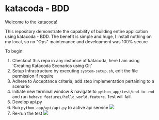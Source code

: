 # katacoda - BDD

Welcome to the katacoda!

This repository demonstrate the capability of building entire application using katacoda - BDD. The benefit is simple and huge, I install nothing on my local, so no "Ops" maintenance and development was 100% secure

To begin: 
1. Checkout this repo in any instance of katacoda, here I am using 'Creating Katacoda Scenarios using Git'
2. Setup Infrastructure by executing `system-setup.sh`, edit the file permission if require
3. Adhere to Acceptance criteria, add step implementation pertaining to a scenario
4. Initiate new terminal window & navigate to `python_app/test/end-to-end` and run `behave features/hello_world.feature`. Test will fail.
4. Develop api.py
5. Run `python_app/api/api.py` to active api service ![](https://user-images.githubusercontent.com/1291301/87056833-29660200-c1d4-11ea-9cf2-67d8410ad9cf.png)
6. Re-run the test ![](https://user-images.githubusercontent.com/1291301/87057087-6f22ca80-c1d4-11ea-8eb1-91dd64e0369d.png)
